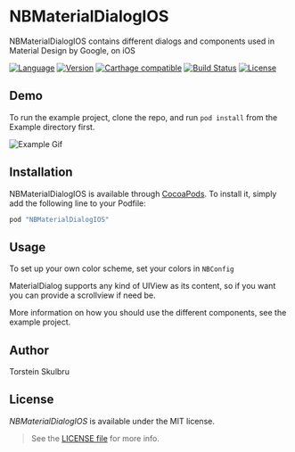 # NBMaterialDialogIOS
NBMaterialDialogIOS contains different dialogs and components used in Material Design by Google, on iOS

[![Language](http://img.shields.io/badge/language-swift-brightgreen.svg?style=flat
)](https://developer.apple.com/swift)
[![Version](https://img.shields.io/cocoapods/v/NBMaterialDialogIOS.svg?style=flat)](http://cocoapods.org/pods/NBMaterialDialogIOS)
[![Carthage compatible](https://img.shields.io/badge/Carthage-compatible-4BC51D.svg?style=flat)](https://github.com/Carthage/Carthage)
[![Build Status](https://travis-ci.org/tskulbru/NBMaterialDialogIOS.svg)](https://travis-ci.org/tskulbru/NBMaterialDialogIOS)
[![License](http://img.shields.io/badge/license-MIT-lightgrey.svg?style=flat
)](http://mit-license.org)

## Demo

To run the example project, clone the repo, and run `pod install` from the Example directory first.

![Example Gif](Screenshots/appdemo.gif)

## Installation
NBMaterialDialogIOS is available through [CocoaPods](http://cocoapods.org). To install
it, simply add the following line to your Podfile:

```ruby
pod "NBMaterialDialogIOS"
```

## Usage
To set up your own color scheme, set your colors in `NBConfig`

MaterialDialog supports any kind of UIView as its content, so if you want you can provide a scrollview if need be.

More information on how you should use the different components, see the example project.

## Author

Torstein Skulbru

## License

_NBMaterialDialogIOS_ is available under the MIT license. 

> See the [LICENSE file](LICENSE) for more info.
